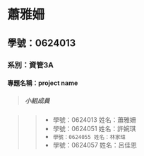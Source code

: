 # 蕭雅姍

## 學號：0624013

### 系別：資管3A

#### 專題名稱：project name

>##### 小組成員

>> * 學號：0624013 姓名：蕭雅姍
>> * 學號：0624051 姓名：許婉琪
>> * `學號：0624055 姓名：林家瑋`
>> * 學號：0624057 姓名：呂佳恩
